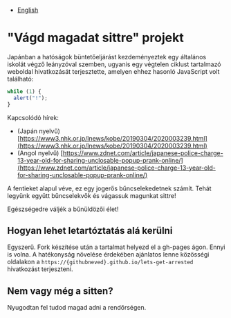 - [English](README.md)

# "Vágd magadat sittre" projekt

Japánban a hatóságok büntetőeljárást kezdeményeztek egy általános iskolát végző
leányzóval szemben, ugyanis egy végtelen ciklust tartalmazó weboldal
hivatkozását terjesztette, amelyen ehhez hasonló JavaScript volt található:

```js
while (1) {
  alert("!");
}
```

Kapcsolódó hírek:

- (Japán nyelvű) [https://www3.nhk.or.jp/lnews/kobe/20190304/2020003239.html](https://www3.nhk.or.jp/lnews/kobe/20190304/2020003239.html)
- (Angol nyelvű) [https://www.zdnet.com/article/japanese-police-charge-13-year-old-for-sharing-unclosable-popup-prank-online/](https://www.zdnet.com/article/japanese-police-charge-13-year-old-for-sharing-unclosable-popup-prank-online/)

A fentieket alapul véve, ez egy jogerős bűncselekedetnek számít. Tehát legyünk
együtt bűncselekvők és vágassuk magunkat sittre!

Egészségedre váljék a bűnüldözői élet!

## Hogyan lehet letartóztatás alá kerülni

Egyszerű. Fork készítése után a tartalmat helyezd el a gh-pages ágon. Ennyi is
volna. A hatékonyság növelése érdekében ajánlatos lenne közösségi oldalakon a
`https://{githubneved}.github.io/lets-get-arrested` hivatkozást terjeszteni.

## Nem vagy még a sitten?

Nyugodtan fel tudod magad adni a rendőrségen.
